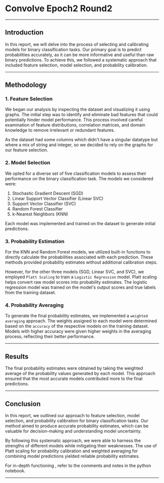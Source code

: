 # Convolve Epoch2 Round2

---

## Introduction

In this report, we will delve into the process of selecting and calibrating models for binary classification tasks. Our primary goal is to predict probabilities accurately, as it can be more informative and useful than raw binary predictions. To achieve this, we followed a systematic approach that included feature selection, model selection, and probability calibration.

---
## Methodology

### 1. Feature Selection

We began our analysis by inspecting the dataset and visualizing it using graphs. The initial step was to identify and eliminate bad features that could potentially hinder model performance. This process involved careful examination of feature distributions, correlation matrices, and domain knowledge to remove irrelevant or redundant features.

As the dataset had some columns which didn't have a singular datatype but where a mix of string and integer, so we decided to rely on the graphs for our feature selection.

### 2. Model Selection

We opted for a diverse set of five classification models to assess their performance on the binary classification task. The models we considered were:
1. Stochastic Gradient Descent (SGD)
2. Linear Support Vector Classifier (Linear SVC)
3. Support Vector Classifier (SVC)
4. Random Forest Classifier
5. k-Nearest Neighbors (KNN)

Each model was implemented and trained on the dataset to generate initial predictions.

### 3. Probability Estimation

For the KNN and Random Forest models, we utilized built-in functions to directly calculate the probabilities associated with each prediction. These methods provided probability estimates without additional calibration steps.

However, for the other three models (SGD, Linear SVC, and SVC), we employed `Platt Scaling` to train a `Logistic Regression` model. Platt scaling helps convert raw model scores into probability estimates. The logistic regression model was trained on the model's output scores and true labels from the training dataset.

### 4. Probability Averaging

To generate the final probability estimates, we implemented a `weighted averaging` approach. The weights assigned to each model were determined based on the `accuracy` of the respective models on the training dataset. Models with higher accuracy were given higher weights in the averaging process, reflecting their better performance.

---
## Results

The final probability estimates were obtained by taking the weighted average of the probability values generated by each model. This approach ensured that the most accurate models contributed more to the final predictions.


---
## Conclusion

In this report, we outlined our approach to feature selection, model selection, and probability calibration for binary classification tasks. Our method aimed to produce accurate probability estimates, which can be valuable for decision-making and understanding model uncertainty.

By following this systematic approach, we were able to harness the strengths of different models while mitigating their weaknesses. The use of Platt scaling for probability calibration and weighted averaging for combining model predictions yielded reliable probability estimates.

For in-depth functioning , refer to the comments and notes in the python notebook.


---


